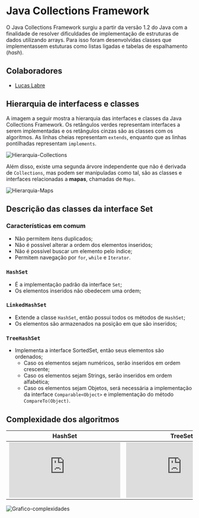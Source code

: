 
# Java Collections Framework

O Java Collections Framework surgiu a partir da versão 1.2 do Java com a finalidade de 
resolver dificuldades de implementação de estruturas de dados utilizando arrays. 
Para isso foram desenvolvidas classes que implementassem estuturas como listas ligadas 
e tabelas de espalhamento (*hash*).

## Colaboradores

* [Lucas Labre](https://github.com/lucaslabre)

## Hierarquia de interfacess e classes

A imagem a seguir mostra a hierarquia das interfaces e classes da Java Collections Framework.
Os retângulos verdes representam interfaces a serem implementadas e os retângulos
cinzas são as classes com os algoritmos. 
As linhas cheias representam `extends`, enquanto que as linhas pontilhadas representam
`implements`.

![Hierarquia-Collections](https://media.geeksforgeeks.org/wp-content/cdn-uploads/20200811210521/Collection-Framework-1.png)

Além disso, existe uma segunda árvore independente que não é derivada de `Collections`, 
mas podem ser manipuladas como tal, são as classes e interfaces relacionadas a **mapas**,
chamadas de `Maps`.

![Hierarquia-Maps](https://media.geeksforgeeks.org/wp-content/cdn-uploads/20200811210611/Collection-Framework-2.png)

## Descrição das classes da interface Set
### Características em comum
* Não permitem itens duplicados;
* Não é possível alterar a ordem dos elementos inseridos;
* Não é possível buscar um elemento pelo índice;
* Permitem navegação por `for`, `while` e `Iterator`.

### `HashSet`

* É a implementação padrão da interface `Set`;
* Os elementos inseridos não obedecem uma ordem;

### `LinkedHashSet`

* Extende a classe `HashSet`, então possui todos os métodos de `HashSet`;
* Os elementos são armazenados na posição em que são inseridos;

### `TreeHashSet`

* Implementa a interface SortedSet, então seus elementos são ordenados;
    * Caso os elementos sejam numéricos, serão inseridos em ordem crescente;
    * Caso os elementos sejam Strings, serão inseridos em ordem alfabética;
    * Caso os elementos sejam Objetos, será necessária a implementação da interface `Comparable<Object>` e implementação do método `CompareTo(Object)`.


## Complexidade dos algoritmos


HashSet             |     TreeSet     |     LinkedHashSet
:-------------------------:|:-------------------------:|:-------------
![](https://latex.codecogs.com/gif.latex?O%281%29)|![](https://latex.codecogs.com/gif.latex?O%28%5Clog%28n%29%29)|![](https://latex.codecogs.com/gif.latex?O%281%29)



![Grafico-complexidades](https://miro.medium.com/max/1300/1*6mpaXFsrRPFXSKXK5Qgm8w.png)